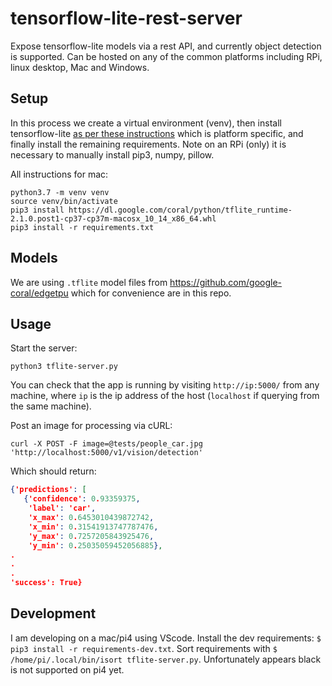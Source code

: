 # tensorflow-lite-rest-server
Expose tensorflow-lite models via a rest API, and currently object detection is supported. Can be hosted on any of the common platforms including RPi, linux desktop, Mac and Windows.

## Setup
In this process we create a virtual environment (venv), then install tensorflow-lite [as per these instructions](https://www.tensorflow.org/lite/guide/python) which is platform specific, and finally install the remaining requirements. Note on an RPi (only) it is necessary to manually install pip3, numpy, pillow.

All instructions for mac:
```
python3.7 -m venv venv
source venv/bin/activate
pip3 install https://dl.google.com/coral/python/tflite_runtime-2.1.0.post1-cp37-cp37m-macosx_10_14_x86_64.whl
pip3 install -r requirements.txt
```

## Models
We are using `.tflite` model files from https://github.com/google-coral/edgetpu which for convenience are in this repo.

## Usage
Start the server:
```
python3 tflite-server.py
```

You can check that the app is running by visiting `http://ip:5000/` from any machine, where `ip` is the ip address of the host (`localhost` if querying from the same machine).

Post an image for processing via cURL:
```
curl -X POST -F image=@tests/people_car.jpg 'http://localhost:5000/v1/vision/detection'
```
Which should return:
```json
{'predictions': [
   {'confidence': 0.93359375, 
    'label': 'car', 
    'x_max': 0.6453010439872742, 
    'x_min': 0.31541913747787476, 
    'y_max': 0.7257205843925476, 
    'y_min': 0.25035059452056885},
.
.
.
'success': True}
```

## Development
I am developing on a mac/pi4 using VScode. Install the dev requirements: `$ pip3 install -r requirements-dev.txt`. Sort requirements with `$ /home/pi/.local/bin/isort tflite-server.py`. Unfortunately appears black is not supported on pi4 yet.
